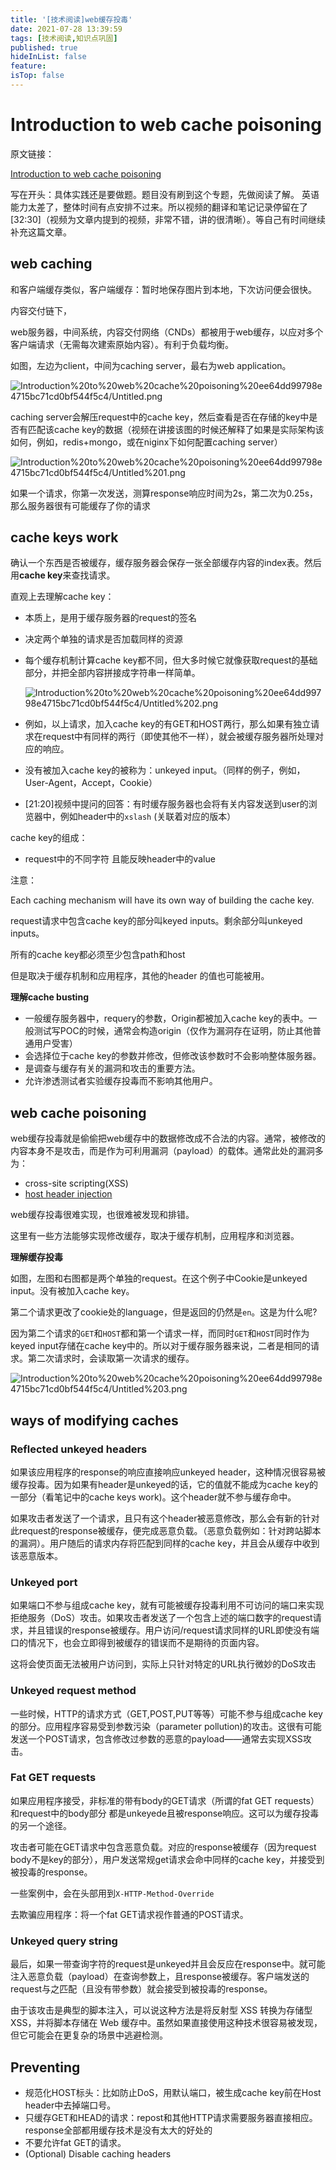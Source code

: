 ```yaml
---
title: '[技术阅读]web缓存投毒'
date: 2021-07-28 13:39:59
tags: [技术阅读,知识点巩固]
published: true
hideInList: false
feature: 
isTop: false
---
```


<!-- more -->
# Introduction to web cache poisoning

原文链接：

[Introduction to web cache poisoning](https://www.netsparker.com/blog/web-security/web-cache-poisoning-introduction/)

写在开头：具体实践还是要做题。题目没有刷到这个专题，先做阅读了解。
英语能力太差了，整体时间有点安排不过来。所以视频的翻译和笔记记录停留在了[32:30]（视频为文章内提到的视频，非常不错，讲的很清晰）。等自己有时间继续补充这篇文章。


## web caching

和客户端缓存类似，客户端缓存：暂时地保存图片到本地，下次访问便会很快。

内容交付链下，

web服务器，中间系统，内容交付网络（CNDs）都被用于web缓存，以应对多个客户端请求（无需每次建索原始内容）。有利于负载均衡。

如图，左边为client，中间为caching server，最右为web application。

![Introduction%20to%20web%20cache%20poisoning%20ee64dd99798e4715bc71cd0bf544f5c4/Untitled.png](https://i.loli.net/2021/07/28/wjbuyLzdKNFncJS.png)

<!-- more -->

caching server会解压request中的cache key，然后查看是否在存储的key中是否有匹配该cache key的数据（视频在讲接该图的时候还解释了如果是实际架构该如何，例如，redis+mongo，或在niginx下如何配置caching server）

![Introduction%20to%20web%20cache%20poisoning%20ee64dd99798e4715bc71cd0bf544f5c4/Untitled%201.png](https://i.loli.net/2021/07/28/9pNK82QAT65mvsl.png)

如果一个请求，你第一次发送，测算response响应时间为2s，第二次为0.25s，那么服务器很有可能缓存了你的请求

## cache keys work

确认一个东西是否被缓存，缓存服务器会保存一张全部缓存内容的index表。然后用**cache key**来查找请求。

直观上去理解cache key：

- 本质上，是用于缓存服务器的request的签名
- 决定两个单独的请求是否加载同样的资源
- 每个缓存机制计算cache key都不同，但大多时候它就像获取request的基础部分，并把全部内容拼接成字符串一样简单。

    ![Introduction%20to%20web%20cache%20poisoning%20ee64dd99798e4715bc71cd0bf544f5c4/Untitled%202.png](https://i.loli.net/2021/07/28/h169is3AjoIFNOt.png)

- 例如，以上请求，加入cache key的有GET和HOST两行，那么如果有独立请求在request中有同样的两行（即使其他不一样），就会被缓存服务器所处理对应的响应。
- 没有被加入cache key的被称为：unkeyed input。（同样的例子，例如，User-Agent，Accept，Cookie）
- [21:20]视频中提问的回答：有时缓存服务器也会将有关内容发送到user的浏览器中，例如header中的`xslash` (关联着对应的版本）

cache key的组成：

- request中的不同字符 且能反映header中的value

注意：

Each caching mechanism will have its own way of building the cache key.

request请求中包含cache key的部分叫keyed inputs。剩余部分叫unkeyed inputs。

所有的cache key都必须至少包含path和host

但是取决于缓存机制和应用程序，其他的header 的值也可能被用。

**理解cache busting**

- 一般缓存服务器中，requery的参数，Origin都被加入cache key的表中。一般测试写POC的时候，通常会构造origin（仅作为漏洞存在证明，防止其他普通用户受害）
- 会选择位于cache key的参数并修改，但修改该参数时不会影响整体服务器。
- 是调查与缓存有关的漏洞和攻击的重要方法。
- 允许渗透测试者实验缓存投毒而不影响其他用户。

## web cache poisoning

web缓存投毒就是偷偷把web缓存中的数据修改成不合法的内容。通常，被修改的内容本身不是攻击，而是作为可利用漏洞（payload）的载体。通常此处的漏洞多为：

- cross-site scripting(XSS)
- [host header injection](https://www.netsparker.com/web-vulnerability-scanner/vulnerabilities/http-header-injection/)

web缓存投毒很难实现，也很难被发现和排错。

这里有一些方法能够实现修改缓存，取决于缓存机制，应用程序和浏览器。

**理解缓存投毒**

如图，左图和右图都是两个单独的request。在这个例子中Cookie是unkeyed input。没有被加入cache key。

第二个请求更改了cookie处的language，但是返回的仍然是`en`。这是为什么呢?

因为第二个请求的`GET`和`HOST`都和第一个请求一样，而同时`GET`和`HOST`同时作为keyed input存储在cache key中的。所以对于缓存服务器来说，二者是相同的请求。第二次请求时，会读取第一次请求的缓存。

![Introduction%20to%20web%20cache%20poisoning%20ee64dd99798e4715bc71cd0bf544f5c4/Untitled%203.png](https://i.loli.net/2021/07/28/nagY7d9xrMK61Lp.png)

## ways of modifying caches

### Reflected unkeyed headers

如果该应用程序的response的响应直接响应unkeyed header，这种情况很容易被缓存投毒。因为如果有header是unkeyed的话，它的值就不能成为cache key的一部分（看笔记中的cache keys work)。这个header就不参与缓存命中。

如果攻击者发送了一个请求，且只有这个header被恶意修改，那么会有新的针对此request的response被缓存，便完成恶意负载。（恶意负载例如：针对跨站脚本的漏洞）。用户随后的请求内存将匹配到同样的cache key，并且会从缓存中收到该恶意版本。

### Unkeyed port

如果端口不参与组成cache key，就有可能被缓存投毒利用不可访问的端口来实现拒绝服务（DoS）攻击。如果攻击者发送了一个包含上述的端口数字的request请求，并且错误的response被缓存。用户访问/request请求同样的URL即使没有端口的情况下，也会立即得到被缓存的错误而不是期待的页面内容。

这将会使页面无法被用户访问到，实际上只针对特定的URL执行微妙的DoS攻击

### Unkeyed request method

一些时候，HTTP的请求方式（GET,POST,PUT等等）可能不参与组成cache key的部分。应用程序容易受到参数污染（parameter pollution)的攻击。这很有可能发送一个POST请求，包含修改过参数的恶意的payload——通常去实现XSS攻击。

### Fat GET requests

如果应用程序接受，非标准的带有body的GET请求（所谓的fat GET requests）和request中的body部分 都是unkeyede且被response响应。这可以为缓存投毒的另一个途径。

攻击者可能在GET请求中包含恶意负载。对应的response被缓存（因为request body不是key的部分），用户发送常规get请求会命中同样的cache key，并接受到被投毒的response。

一些案例中，会在头部用到`X-HTTP-Method-Override`

去欺骗应用程序：将一个fat GET请求视作普通的POST请求。

### Unkeyed query string

最后，如果一带查询字符的request是unkeyed并且会反应在response中。就可能注入恶意负载（payload）在查询参数上，且response被缓存。客户端发送的request与之匹配（且没有带参数）就会接受到被投毒的response。

由于该攻击是典型的脚本注入，可以说这种方法是将反射型 XSS 转换为存储型 XSS，并将脚本存储在 Web 缓存中。虽然如果直接使用这种技术很容易被发现，但它可能会在更复杂的场景中逃避检测。

## Preventing

- 规范化HOST标头：比如防止DoS，用默认端口，被生成cache key前在Host header中去掉端口号。
- 只缓存GET和HEAD的请求：repost和其他HTTP请求需要服务器直接相应。response全部都用缓存技术是没有太大的好处的
- 不要允许fat GET的请求。
- (Optional) Disable caching headers
